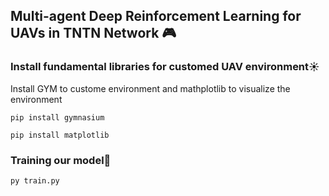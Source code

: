 ## Multi-agent Deep Reinforcement Learning for UAVs in TNTN Network 🎮
### Install fundamental libraries for customed UAV environment☀️
Install GYM to custome environment and mathplotlib to visualize the environment
~~~
pip install gymnasium 
~~~
~~~
pip install matplotlib
~~~
### Training our model🤖
~~~
py train.py 
~~~

